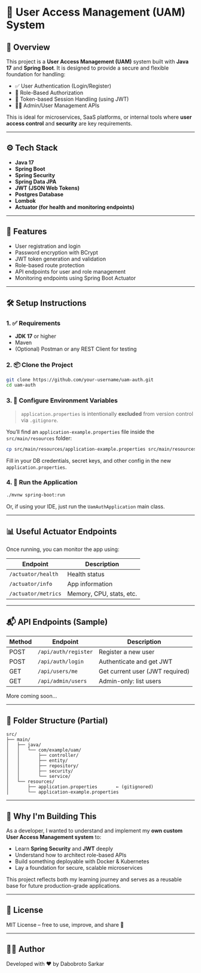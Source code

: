 # 🔐 User Access Management (UAM) System

## 📘 Overview

This project is a **User Access Management (UAM)** system built with **Java 17** and **Spring Boot**. It is designed to provide a secure and flexible foundation for handling:

- ✅ User Authentication (Login/Register)
- 🔐 Role-Based Authorization
- 🔄 Token-based Session Handling (using JWT)
- 🧑‍💼 Admin/User Management APIs

This is ideal for microservices, SaaS platforms, or internal tools where **user access control** and **security** are key requirements.

---

## ⚙️ Tech Stack

- **Java 17**
- **Spring Boot**
- **Spring Security**
- **Spring Data JPA**
- **JWT (JSON Web Tokens)**
- **Postgres Database**
- **Lombok**
- **Actuator (for health and monitoring endpoints)**

---

## 📝 Features

- User registration and login
- Password encryption with BCrypt
- JWT token generation and validation
- Role-based route protection
- API endpoints for user and role management
- Monitoring endpoints using Spring Boot Actuator

---

## 🛠️ Setup Instructions

### 1. ✅ Requirements

- **JDK 17** or higher
- Maven
- (Optional) Postman or any REST Client for testing

### 2. 📦 Clone the Project

```bash
git clone https://github.com/your-username/uam-auth.git
cd uam-auth
```

### 3. 🔐 Configure Environment Variables

> `application.properties` is intentionally **excluded** from version control via `.gitignore`.

You’ll find an `application-example.properties` file inside the `src/main/resources` folder:

```bash
cp src/main/resources/application-example.properties src/main/resources/application.properties
```

Fill in your DB credentials, secret keys, and other config in the new `application.properties`.

### 4. 🚀 Run the Application

```bash
./mvnw spring-boot:run
```
Or, if using your IDE, just run the `UamAuthApplication` main class.

---

## 📊 Useful Actuator Endpoints

Once running, you can monitor the app using:

| Endpoint           | Description              |
|--------------------|--------------------------|
| `/actuator/health` | Health status            |
| `/actuator/info`   | App information          |
| `/actuator/metrics`| Memory, CPU, stats, etc. |

---

## 📬 API Endpoints (Sample)

| Method | Endpoint         | Description              |
|--------|------------------|--------------------------|
| POST   | `/api/auth/register` | Register a new user     |
| POST   | `/api/auth/login`    | Authenticate and get JWT |
| GET    | `/api/users/me`      | Get current user (JWT required) |
| GET    | `/api/admin/users`   | Admin-only: list users   |

More coming soon...

---

## 📂 Folder Structure (Partial)

```
src/
├── main/
│   ├── java/
│   │   └── com/example/uam/
│   │       ├── controller/
│   │       ├── entity/
│   │       ├── repository/
│   │       ├── security/
│   │       └── service/
│   └── resources/
│       ├── application.properties       ← (gitignored)
│       └── application-example.properties
```

---

## 🙋 Why I'm Building This

As a developer, I wanted to understand and implement my **own custom User Access Management system** to:

- Learn **Spring Security** and **JWT** deeply
- Understand how to architect role-based APIs
- Build something deployable with Docker & Kubernetes
- Lay a foundation for secure, scalable microservices

This project reflects both my learning journey and serves as a reusable base for future production-grade applications.

---

## 📄 License

MIT License – free to use, improve, and share 🚀

---

## 👨‍💻 Author

Developed with ❤️ by Dabobroto Sarkar
